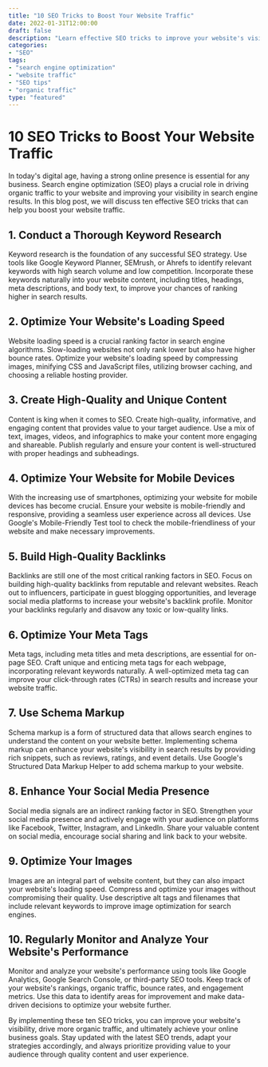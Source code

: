 ```yaml
--- 
title: "10 SEO Tricks to Boost Your Website Traffic"
date: 2022-01-31T12:00:00
draft: false 
description: "Learn effective SEO tricks to improve your website's visibility and drive more organic traffic."
categories: 
- "SEO"
tags:
- "search engine optimization"
- "website traffic"
- "SEO tips"
- "organic traffic"
type: "featured" 
--- 
```


# 10 SEO Tricks to Boost Your Website Traffic

In today's digital age, having a strong online presence is essential for any business. Search engine optimization (SEO) plays a crucial role in driving organic traffic to your website and improving your visibility in search engine results. In this blog post, we will discuss ten effective SEO tricks that can help you boost your website traffic.

## 1. Conduct a Thorough Keyword Research

Keyword research is the foundation of any successful SEO strategy. Use tools like Google Keyword Planner, SEMrush, or Ahrefs to identify relevant keywords with high search volume and low competition. Incorporate these keywords naturally into your website content, including titles, headings, meta descriptions, and body text, to improve your chances of ranking higher in search results.

## 2. Optimize Your Website's Loading Speed

Website loading speed is a crucial ranking factor in search engine algorithms. Slow-loading websites not only rank lower but also have higher bounce rates. Optimize your website's loading speed by compressing images, minifying CSS and JavaScript files, utilizing browser caching, and choosing a reliable hosting provider.

## 3. Create High-Quality and Unique Content

Content is king when it comes to SEO. Create high-quality, informative, and engaging content that provides value to your target audience. Use a mix of text, images, videos, and infographics to make your content more engaging and shareable. Publish regularly and ensure your content is well-structured with proper headings and subheadings.

## 4. Optimize Your Website for Mobile Devices

With the increasing use of smartphones, optimizing your website for mobile devices has become crucial. Ensure your website is mobile-friendly and responsive, providing a seamless user experience across all devices. Use Google's Mobile-Friendly Test tool to check the mobile-friendliness of your website and make necessary improvements.

## 5. Build High-Quality Backlinks

Backlinks are still one of the most critical ranking factors in SEO. Focus on building high-quality backlinks from reputable and relevant websites. Reach out to influencers, participate in guest blogging opportunities, and leverage social media platforms to increase your website's backlink profile. Monitor your backlinks regularly and disavow any toxic or low-quality links.

## 6. Optimize Your Meta Tags

Meta tags, including meta titles and meta descriptions, are essential for on-page SEO. Craft unique and enticing meta tags for each webpage, incorporating relevant keywords naturally. A well-optimized meta tag can improve your click-through rates (CTRs) in search results and increase your website traffic.

## 7. Use Schema Markup

Schema markup is a form of structured data that allows search engines to understand the content on your website better. Implementing schema markup can enhance your website's visibility in search results by providing rich snippets, such as reviews, ratings, and event details. Use Google's Structured Data Markup Helper to add schema markup to your website.

## 8. Enhance Your Social Media Presence

Social media signals are an indirect ranking factor in SEO. Strengthen your social media presence and actively engage with your audience on platforms like Facebook, Twitter, Instagram, and LinkedIn. Share your valuable content on social media, encourage social sharing and link back to your website.

## 9. Optimize Your Images

Images are an integral part of website content, but they can also impact your website's loading speed. Compress and optimize your images without compromising their quality. Use descriptive alt tags and filenames that include relevant keywords to improve image optimization for search engines.

## 10. Regularly Monitor and Analyze Your Website's Performance

Monitor and analyze your website's performance using tools like Google Analytics, Google Search Console, or third-party SEO tools. Keep track of your website's rankings, organic traffic, bounce rates, and engagement metrics. Use this data to identify areas for improvement and make data-driven decisions to optimize your website further.

By implementing these ten SEO tricks, you can improve your website's visibility, drive more organic traffic, and ultimately achieve your online business goals. Stay updated with the latest SEO trends, adapt your strategies accordingly, and always prioritize providing value to your audience through quality content and user experience.
